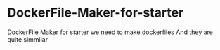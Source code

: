 # DockerFile-Maker-for-starter
DockerFile Maker for starter
we need to make dockerfiles
And they are quite simmilar
